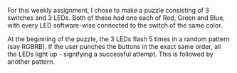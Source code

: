 For this weekly assignment, I chose to make a puzzle consisting of 3 switches and 3 LEDs. Both of these had one each of Red, Green and Blue, with every LED software-wise connected to the switch of the same color.

At the beginning of the puzzle, the 3 LEDs flash 5 times in a random pattern (say RGBRB). If the user punches the buttons in the exact same order, all the LEDs light up - signifying a successful attempt. This is followed by another pattern.
